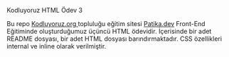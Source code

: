 Kodluyoruz HTML Ödev 3

Bu repo <a href="https://kodluyoruz.org" target="_blank">Kodluyoruz.org </a> topluluğu eğitim sitesi <a href="https://patika.dev" target="_blank">Patika.dev</a> Front-End Eğitiminde oluşturduğumuz üçüncü HTML ödevidir. İçerisinde bir adet README dosyası, bir adet HTML dosyası barındırmaktadır. CSS özellikleri internal ve inline olarak verilmiştir.